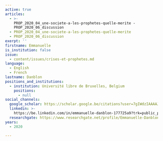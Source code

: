 ```yaml
---
active: true
articles:
  - >-
    PROP_2020_04_une-societe-a-les-prophetes-quelle-merite -
    PROP_2020_06_discussion
  - PROP_2020_04_une-societe-a-les-prophetes-quelle-merite
  - PROP_2020_06_discussion
exerpt: ''
firstname: Emmanuelle
is_institution: false
issue:
  - content/issues/crises-et-prophetes.md
language:
  - English
  - French
lastname: Danblon
positions_and_institutions:
  - institution: Université libre de Bruxelles, Belgium
    positions:
      - null
social_channels:
  google_scholar: https://scholar.google.be/citations?user=7gIWdzIAAAAJ&hl=fr
  linkedin: >-
    https://be.linkedin.com/in/emmanuelle-danblon-177725a9?trk=public_profile_samename-profile
  researchgate: https://www.researchgate.net/profile/Emmanuelle-Danblon
years:
  - 2020

---
```

